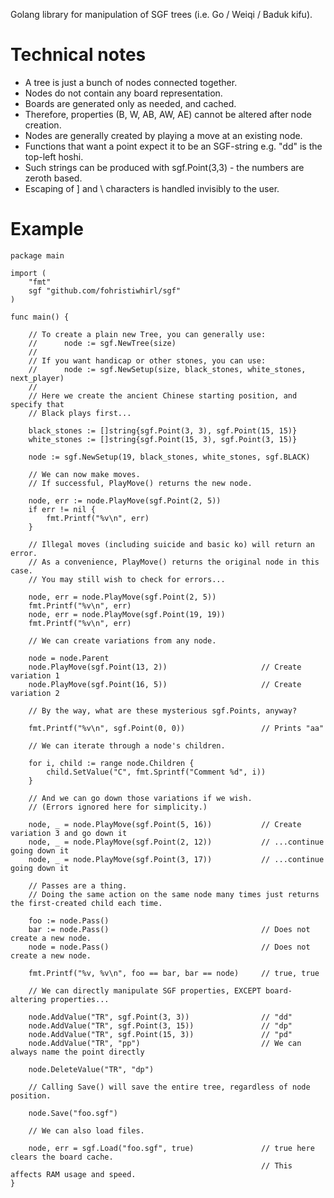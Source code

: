 Golang library for manipulation of SGF trees (i.e. Go / Weiqi / Baduk kifu).

# Technical notes

* A tree is just a bunch of nodes connected together.
* Nodes do not contain any board representation.
* Boards are generated only as needed, and cached.
* Therefore, properties (B, W, AB, AW, AE) cannot be altered after node creation.
* Nodes are generally created by playing a move at an existing node.
* Functions that want a point expect it to be an SGF-string e.g. "dd" is the top-left hoshi.
* Such strings can be produced with sgf.Point(3,3) - the numbers are zeroth based.
* Escaping of ] and \ characters is handled invisibly to the user.

# Example

```golang
package main

import (
	"fmt"
	sgf "github.com/fohristiwhirl/sgf"
)

func main() {

	// To create a plain new Tree, you can generally use:
	//      node := sgf.NewTree(size)
	//
	// If you want handicap or other stones, you can use:
	//		node := sgf.NewSetup(size, black_stones, white_stones, next_player)
	//
	// Here we create the ancient Chinese starting position, and specify that
	// Black plays first...

	black_stones := []string{sgf.Point(3, 3), sgf.Point(15, 15)}
	white_stones := []string{sgf.Point(15, 3), sgf.Point(3, 15)}

	node := sgf.NewSetup(19, black_stones, white_stones, sgf.BLACK)

	// We can now make moves.
	// If successful, PlayMove() returns the new node.

	node, err := node.PlayMove(sgf.Point(2, 5))
	if err != nil {
		fmt.Printf("%v\n", err)
	}

	// Illegal moves (including suicide and basic ko) will return an error.
	// As a convenience, PlayMove() returns the original node in this case.
	// You may still wish to check for errors...

	node, err = node.PlayMove(sgf.Point(2, 5))
	fmt.Printf("%v\n", err)
	node, err = node.PlayMove(sgf.Point(19, 19))
	fmt.Printf("%v\n", err)

	// We can create variations from any node.

	node = node.Parent
	node.PlayMove(sgf.Point(13, 2))						// Create variation 1
	node.PlayMove(sgf.Point(16, 5))						// Create variation 2

	// By the way, what are these mysterious sgf.Points, anyway?

	fmt.Printf("%v\n", sgf.Point(0, 0))					// Prints "aa"

	// We can iterate through a node's children.

	for i, child := range node.Children {
		child.SetValue("C", fmt.Sprintf("Comment %d", i))
	}

	// And we can go down those variations if we wish.
	// (Errors ignored here for simplicity.)

	node, _ = node.PlayMove(sgf.Point(5, 16))			// Create variation 3 and go down it
	node, _ = node.PlayMove(sgf.Point(2, 12))			// ...continue going down it
	node, _ = node.PlayMove(sgf.Point(3, 17))			// ...continue going down it

	// Passes are a thing.
	// Doing the same action on the same node many times just returns the first-created child each time.

	foo := node.Pass()
	bar := node.Pass()									// Does not create a new node.
	node = node.Pass()									// Does not create a new node.

	fmt.Printf("%v, %v\n", foo == bar, bar == node)		// true, true

	// We can directly manipulate SGF properties, EXCEPT board-altering properties...

	node.AddValue("TR", sgf.Point(3, 3))				// "dd"
	node.AddValue("TR", sgf.Point(3, 15))				// "dp"
	node.AddValue("TR", sgf.Point(15, 3))				// "pd"
	node.AddValue("TR", "pp")							// We can always name the point directly

	node.DeleteValue("TR", "dp")

	// Calling Save() will save the entire tree, regardless of node position.

	node.Save("foo.sgf")
	
	// We can also load files.
	
    node, err = sgf.Load("foo.sgf", true)               // true here clears the board cache.
                                                        // This affects RAM usage and speed.
}
```
